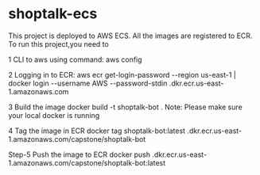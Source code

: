 # shoptalk-ecs
This project is deployed to AWS ECS. All the images are registered to ECR.
To run this project,you need to 

1 CLI to aws using command:
    aws config

2 Logging in to ECR:
aws ecr get-login-password --region us-east-1 | docker login --username AWS --password-stdin <AWSAccoundID>.dkr.ecr.us-east-1.amazonaws.com

3 Build the image 
docker build -t shoptalk-bot . 
Note: Please make sure your local docker is running

4 Tag the image in ECR
docker tag shoptalk-bot:latest <AWSAccoundID>.dkr.ecr.us-east-1.amazonaws.com/capstone/shoptalk-bot

Step-5 Push the image to ECR
docker push <AWSAccoundID>.dkr.ecr.us-east-1.amazonaws.com/capstone/shoptalk-bot:latest